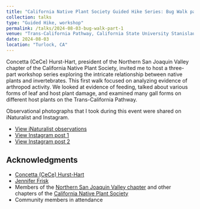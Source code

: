 ```yaml
---
title: "California Native Plant Society Guided Hike Series: Bug Walk part 1"
collection: talks
type: "Guided Hike, workshop"
permalink: /talks/2024-08-03-bug-walk-part-1
venue: "Trans-California Pathway, California State University Stanislaus"
date: 2024-08-03
location: "Turlock, CA"
---
```


Concetta (CeCe) Hurst-Hart, president of the Northern San Joaquin Valley chapter of the California Native Plant Society, invited me to host a three-part workshop series exploring the intricate relationship between native plants and invertebrates. This first walk focused on analyzing evidence of arthropod activity. We looked at evidence of feeding, talked about various forms of leaf and host plant damage, and examined many gall forms on different host plants on the Trans-California Pathway.

Observational photographs that I took during this event were shared on iNaturalist and Instagram.
* [View iNaturalist observations](https://www.inaturalist.org/observations?on=2024-08-03&place_id=340&project_id=california-state-university-stanislaus&search_on=tags&subview=table)
* [View Instagram post 1](https://www.instagram.com/p/C-zc0cnR-hA/)
* [View Instagram post 2](https://www.instagram.com/p/C-zeqVnRSC2/)

## Acknowledgments
* [Concetta (CeCe) Hurst-Hart](https://www.linkedin.com/in/ecologynerd/)
* [Jennifer Frisk](https://www.linkedin.com/in/jennifer-mm-frisk/)
* Members of the [Northern San Joaquin Valley chapter](https://chapters.cnps.org/nsj/) and other chapters of the [California Native Plant Society](https://www.cnps.org/)
* Community members in attendance
